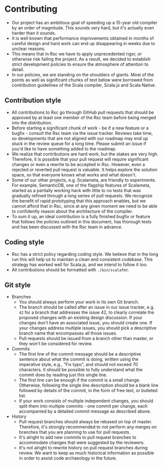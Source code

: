 <!-- Copyright (c) 2017-2019 Twitter, Inc. -->
<!-- Licensed under the Apache License, Version 2.0 (see LICENSE.md). -->

# Contributing

  * Our project has an ambitious goal of speeding up a 15-year old compiler
  by an order of magnitude. This sounds very hard, but it's actually even harder
  than it sounds.
  * It is well known that performance improvements obtained in months of
  careful design and hard work can end up disappearing in weeks due to
  unclear reasons.
  * This means that in Rsc we have to apply unprecedented rigor, or otherwise
  risk failing the project. As a result, we decided to establish strict
  development policies to ensure the atmosphere of attention to detail.
  * In our policies, we are standing on the shoulders of giants.
  Most of the points as well as significant chunks of text below were borrowed
  from contribution guidelines of the Scala compiler, Scala.js and Scala Native.

## Contribution style

  * All contributions to Rsc go through GitHub pull requests that should be
  approved by at least one member of the Rsc team before being merged into
  the distribution.
  * Before starting a significant chunk of work - be if a new feature or
  a bugfix - consult the Rsc team via the issue tracker. Reviews take time,
  so developments that are not aligned with our roadmap may end up stuck in
  the review queue for a long time. Please submit an issue if you'd like to
  have something added to the roadmap.
  * We realize that contributions are hard work, but the stakes are very high.
  Therefore, it is possible that your pull request will require significant
  changes or even a rewrite to be accepted in Rsc. However, even a rejected or
  reverted pull request is valuable. It helps explore the solution space,
  so that everyone knows what works and what doesn't.
  * Some of our other projects, e.g. Scalameta, are friendly to experiments.
  For example, SemanticDB, one of the flagship features of Scalameta, started
  as a partially working hack with little to no tests that was gradually refined
  through a long series of pull requests. We recognize the benefit of rapid
  prototyping that this approach enables, but we cannot afford that in Rsc,
  since at any given moment we need to be able to confidently reason about the
  architecture of the compiler.
  * To sum it up, an ideal contribution is a fully finished bugfix or feature
  that follows the policies outlined in this document, has thorough tests and
  has been discussed with the Rsc team in advance.

## Coding style

  * Rsc has a strict policy regarding coding style. We believe that in the long
  run this will help us to maintain a clean and consistent codebase.
  This strategy has worked well for Scala.js, and we intend to follow it too.
  * All contributions should be formatted with `./bin/scalafmt`.

## Git style

  * Branches
    * You should always perform your work in its own Git branch.
    * The branch should be called after an issue in our issue tracker,
    e.g. `42` for a branch that addresses the issue 42, to clearly
    correlate the proposed changes with an existing design discussion.
    If your changes don't have an associated issue, you should create one.
    If your changes address multiple issues, you should pick a descriptive
    branch name that encompasses all those issues.
    * Pull requests should be issued from a branch other than master,
    or they won't be considered for review.
  * Commits
    * The first line of the commit message should be a descriptive sentence
    about what the commit is doing, written using the imperative style,
    e.g., "Fix typo", and should not exceed 70 characters. It should be possible
    to fully understand what the commit does by reading just this single line.
    * The first line can be enough if the commit is a small change. Otherwise,
    following the single line description should be a blank line followed by
    details of the commit, in the form of free text, or bulleted list.
    * If your work consists of multiple independent changes, you should split
    them into multiple commits - one commit per change, each accompanied by
    a detailed commit message as described above.
  * History
    * Pull request branches should always be rebased on top of master. Therefore,
    it's strongly recommended to not perform any merges on branches that you are
    planning to use for pull requests.
    * It's alright to add new commits to pull request branches to accommodate
    changes that were suggested by the reviewers.
    * It's not alright to rewrite history on pull request branches during review.
    We want to keep as much historical information as possible in order
    to assist code archaeology in the future.
